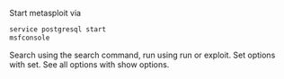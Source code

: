 Start metasploit via 

``` bash
service postgresql start
msfconsole
```

Search using the search command, run using run or exploit.
Set options with set. See all options with show options.